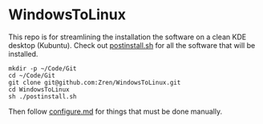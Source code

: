 # WindowsToLinux

This repo is for streamlining the installation the software on a clean KDE desktop (Kubuntu). Check out [postinstall.sh](postinstall.sh) for all the software that will be installed.

```
mkdir -p ~/Code/Git
cd ~/Code/Git
git clone git@github.com:Zren/WindowsToLinux.git
cd WindowsToLinux
sh ./postinstall.sh
```

Then follow [configure.md](configure.md) for things that must be done manually.
